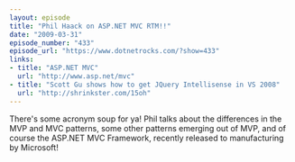 ```yaml
---
layout: episode
title: "Phil Haack on ASP.NET MVC RTM!!"
date: "2009-03-31"
episode_number: "433"
episode_url: "https://www.dotnetrocks.com/?show=433"
links:
- title: "ASP.NET MVC"
  url: "http://www.asp.net/mvc"
- title: "Scott Gu shows how to get JQuery Intellisense in VS 2008"
  url: "http://shrinkster.com/15oh"
---
```


There's some acronym soup for ya! Phil talks about the differences in the MVP and MVC patterns, some other patterns emerging out of MVP, and of course the ASP.NET MVC Framework, recently released to manufacturing by Microsoft!
